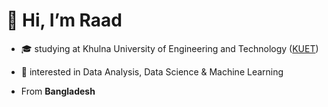 # 👋 Hi, I’m Raad

- :mortar_board: studying at Khulna University of Engineering and Technology ([KUET](Cgdnd3Mtd2l6EAEYADIHCC4QJxCTAjIECCMQJzICCAAyAggAMgIIADICCAAyAggAMgIIADICCAAyBAgAEAM6BwgjEOoCECc6BAgAEEM6CAgAELEDEIMBOgIILjoOCC4QsQMQgwEQxwEQrwE6BQguELEDSgQIQRgAUKXtDFjwhw1gxZkNaAFwAngAgAHFAogBugeSAQcwLjQuMC4xmAEAoAEBqgEHZ3dzLXdperABCsABAQ))
- 👀 interested in Data Analysis, Data Science & Machine Learning

- From **Bangladesh**

<!---
RaadShahamat/RaadShahamat is a ✨ special ✨ repository because its `README.md` (this file) appears on your GitHub profile.
You can click the Preview link to take a look at your changes.
--->
